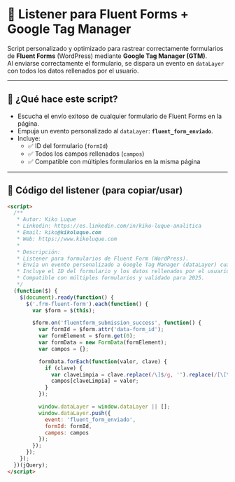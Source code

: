 # 🎯 Listener para Fluent Forms + Google Tag Manager

Script personalizado y optimizado para rastrear correctamente formularios de **Fluent Forms** (WordPress) mediante **Google Tag Manager (GTM)**.  
Al enviarse correctamente el formulario, se dispara un evento en `dataLayer` con todos los datos rellenados por el usuario.

---

## 🚀 ¿Qué hace este script?

- Escucha el envío exitoso de cualquier formulario de Fluent Forms en la página.
- Empuja un evento personalizado al `dataLayer`: **`fluent_form_enviado`**.
- Incluye:
  - ✅ ID del formulario (`formId`)
  - ✅ Todos los campos rellenados (`campos`)
  - ✅ Compatible con múltiples formularios en la misma página

---

## 🧩 Código del listener (para copiar/usar)

```html
<script>
  /**
   * Autor: Kiko Luque
   * Linkedin: https://es.linkedin.com/in/kiko-luque-analitica
   * Email: kiko@kikoluque.com
   * Web: https://www.kikoluque.com
   *
   * Descripción:
   * Listener para formularios de Fluent Form (WordPress).
   * Envía un evento personalizado a Google Tag Manager (dataLayer) cuando el formulario se envía correctamente.
   * Incluye el ID del formulario y los datos rellenados por el usuario.
   * Compatible con múltiples formularios y validado para 2025.
   */
  (function($) {
    $(document).ready(function() {
      $('.frm-fluent-form').each(function() {
        var $form = $(this);

        $form.on('fluentform_submission_success', function() {
          var formId = $form.attr('data-form_id');
          var formElement = $form.get(0);
          var formData = new FormData(formElement);
          var campos = {};

          formData.forEach(function(valor, clave) {
            if (clave) {
              var claveLimpia = clave.replace(/\]$/g, '').replace(/[\[\]]/g, '_');
              campos[claveLimpia] = valor;
            }
          });

          window.dataLayer = window.dataLayer || [];
          window.dataLayer.push({
            event: 'fluent_form_enviado',
            formId: formId,
            campos: campos
          });
        });
      });
    });
  })(jQuery);
</script>
